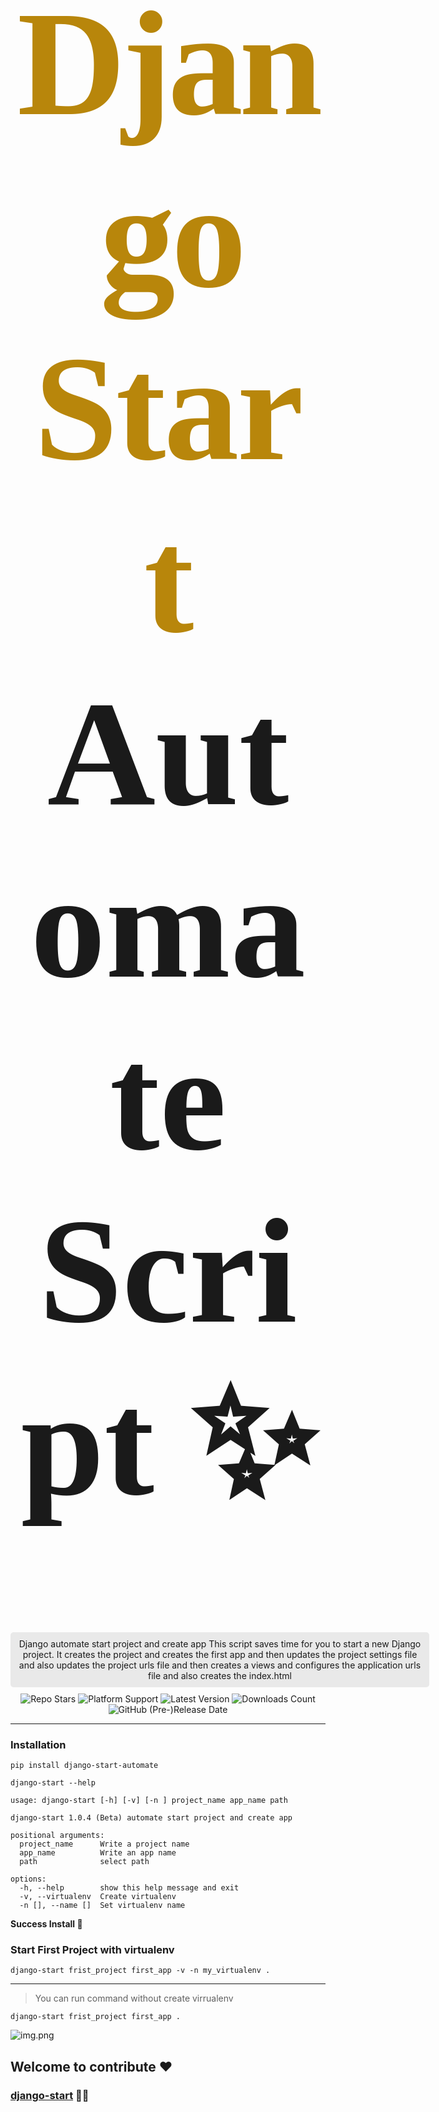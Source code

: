<h1 style="
text-align: center;
font-family: Serif;
font-size: 6vh;
">
<span style="
color: darkgoldenrod;
letter-spacing: -6px;
margin-right: -2.2%;"
>Django</span>
<span style="
color: darkgoldenrod;
letter-spacing: -3px;"
>Start</span>
Automate Script ✨
</h1>

<div style="
text-align: center;
background: rgba(131,131,131,0.17);
padding: 10px;
border-radius: 5px;
width: 650px;
margin: 0 auto
">
    Django automate start project and create app
    This script saves time for you to start a new Django project.
    It creates the project and creates the first app
    and then updates the project settings file and
    also updates the project urls file and then creates a views
    and configures the application urls file and
    also creates the index.html
</div>
<div style="text-align: center; margin-top: 10px">
<img src="https://img.shields.io/github/stars/islam-kamel/django-start?style=social" alt="Repo Stars">
<img src="https://img.shields.io/badge/platform-Windows%20%7C%20Linux-green" alt="Platform Support">
<img src="https://img.shields.io/badge/Latest%20Version-1.0.0--beta.2-green" alt="Latest Version">
<img src="https://img.shields.io/github/downloads/islam-kamel/django-start/total", alt="Downloads Count">
<img src="https://img.shields.io/github/release-date-pre/islam-kamel/django-start", alt="GitHub (Pre-)Release Date">
</div>

---

### Installation

````shell
pip install django-start-automate
````

````shell
django-start --help

usage: django-start [-h] [-v] [-n ] project_name app_name path

django-start 1.0.4 (Beta) automate start project and create app

positional arguments:
  project_name      Write a project name
  app_name          Write an app name
  path              select path

options:
  -h, --help        show this help message and exit
  -v, --virtualenv  Create virtualenv
  -n [], --name []  Set virtualenv name

````
**Success Install 🎊**

### Start First Project with virtualenv
```shell
django-start frist_project first_app -v -n my_virtualenv .
```
---
> You can run command without create virrualenv
```shell
django-start frist_project first_app .
```

![img.png](assest/img.png)

## Welcome to contribute ❤
### [django-start](!https://github.com/islam-kamel/django-start) 🧑‍💻
